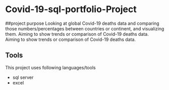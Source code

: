 # Covid-19-sql-portfolio-Project
##project purpose 
Looking at global Covid-19 deaths data and comparing those numbers/percentages between countries or continent, and visualizing them. Aiming to show trends or comparison of Covid-19 deaths data.
Aiming to show trends or comparison of Covid-19 deaths data.
## Tools
This project uses following languages/tools
* sql server
* excel
